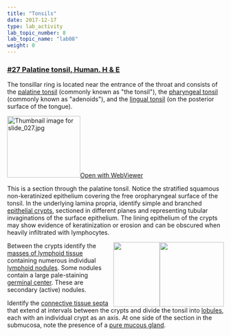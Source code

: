 ```yaml
---
title: "Tonsils"
date: 2017-12-17
type: lab_activity
lab_topic_number: 8
lab_topic_name: "lab08"
weight: 0
---
```

<div class="entrybody">
						<h3><u>#27 Palatine tonsil, Human. H &amp; E</u></h3>

<p>The tonsillar ring is located near the entrance of the throat and consists of the <u>palatine tonsil</u> (commonly known as "the tonsil"), the <u>pharyngeal tonsil</u> (commonly known as "adenoids"), and the <u>lingual tonsil</u> (on the posterior surface of the tongue).</p>

<div class="thumbnail"> <a href="https://histologylab.ctl.columbia.edu/slides/slide27/" target="_blank"><img alt="Thumbnail image for slide_027.jpg" src="/assets/images/slide_027-thumb-170x143-1455.jpg" width="170" height="143" class="mt-image-left"></a><a href="https://histologylab.ctl.columbia.edu/slides/slide27/" target="_blank">Open with WebViewer</a></div>

<p>This is a section through the palatine tonsil. Notice the stratified squamous non-keratinized epithelium covering the free oropharyngeal surface of the tonsil. In the underlying lamina propria, identify simple and branched <u>epithelial crypts</u>, sectioned in different planes and representing tubular invaginations of the surface epithelium. The lining epithelium of the crypts may show evidence of keratinization or erosion and can be obscured when heavily infiltrated with lymphocytes. </p>

<p><img src="/assets/images/27%20palatine%20tonsil%20-%20germinal%20center.jpg" style="width:149px; height:150px; float:right;">  <img src="/assets/images/27%20palatine%20tonsil%20-%20epithelial%20crypt.jpg" style="width:108px; height:150px; float:right;">Between the crypts identify the <u>masses of lymphoid tissue</u> containing numerous individual <u>lymphoid nodules</u>. Some nodules contain a large pale-staining <u>germinal center</u>. These are secondary (active) nodules. </p>

<p>Identify the <u>connective tissue septa</u> that extend at intervals between the crypts and divide the tonsil into <u>lobules</u>, each with an individual crypt as an axis. At one side of the section in the submucosa, note the presence of a <u>pure mucous gland</u>.</p>
						
						
</div>
